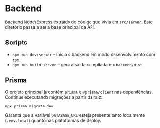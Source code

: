 # Backend

Backend Node/Express extraído do código que vivia em `src/server`. Este diretório passa a ser a base principal da API.

## Scripts

- `npm run dev:server` – inicia o backend em modo desenvolvimento com `tsx`.
- `npm run build:server` – gera a saída compilada em `backend/dist`.

## Prisma

O projeto principal já contém `prisma` e `@prisma/client` nas dependências. Continue executando migrações a partir da raiz:

```cmd
npx prisma migrate dev
```

Garanta que a variável `DATABASE_URL` esteja presente tanto localmente (`.env.local`) quanto nas plataformas de deploy.
